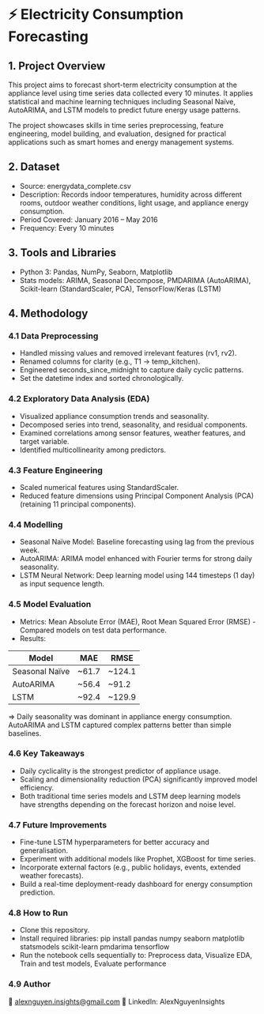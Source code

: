 # ⚡ Electricity Consumption Forecasting

## 1. Project Overview
This project aims to forecast short-term electricity consumption at the appliance level using time series data collected every 10 minutes. It applies statistical and machine learning techniques including Seasonal Naïve, AutoARIMA, and LSTM models to predict future energy usage patterns.

The project showcases skills in time series preprocessing, feature engineering, model building, and evaluation, designed for practical applications such as smart homes and energy management systems.


## 2. Dataset
* Source: energydata_complete.csv
* Description: Records indoor temperatures, humidity across different rooms, outdoor weather conditions, light usage, and appliance energy consumption.
* Period Covered: January 2016 – May 2016
* Frequency: Every 10 minutes


## 3. Tools and Libraries
* Python 3: Pandas, NumPy, Seaborn, Matplotlib
* Stats models: ARIMA, Seasonal Decompose, PMDARIMA (AutoARIMA), Scikit-learn (StandardScaler, PCA), TensorFlow/Keras (LSTM)


## 4. Methodology

### 4.1 Data Preprocessing
* Handled missing values and removed irrelevant features (rv1, rv2).
* Renamed columns for clarity (e.g., T1 → temp_kitchen).
* Engineered seconds_since_midnight to capture daily cyclic patterns.
* Set the datetime index and sorted chronologically.

### 4.2 Exploratory Data Analysis (EDA)
* Visualized appliance consumption trends and seasonality.
* Decomposed series into trend, seasonality, and residual components.
* Examined correlations among sensor features, weather features, and target variable.
* Identified multicollinearity among predictors.

### 4.3 Feature Engineering
* Scaled numerical features using StandardScaler.
* Reduced feature dimensions using Principal Component Analysis (PCA) (retaining 11 principal components).

### 4.4 Modelling
* Seasonal Naïve Model: Baseline forecasting using lag from the previous week.
* AutoARIMA: ARIMA model enhanced with Fourier terms for strong daily seasonality.
* LSTM Neural Network: Deep learning model using 144 timesteps (1 day) as input sequence length.

### 4.5 Model Evaluation
* Metrics: Mean Absolute Error (MAE), Root Mean Squared Error (RMSE) - Compared models on test data performance.
* Results:

| Model           | MAE                         | RMSE                        |
|-----------------|------------------------------|------------------------------|
| Seasonal Naïve  | ~61.7                        | ~124.1                      |
| AutoARIMA       | ~56.4                        | ~91.2                       |
| LSTM            | ~92.4                        | ~129.9                      |


=> Daily seasonality was dominant in appliance energy consumption. AutoARIMA and LSTM captured complex patterns better than simple baselines.


### 4.6 Key Takeaways
* Daily cyclicality is the strongest predictor of appliance usage.
* Scaling and dimensionality reduction (PCA) significantly improved model efficiency.
* Both traditional time series models and LSTM deep learning models have strengths depending on the forecast horizon and noise level.


### 4.7 Future Improvements
* Fine-tune LSTM hyperparameters for better accuracy and generalisation.
* Experiment with additional models like Prophet, XGBoost for time series.
* Incorporate external factors (e.g., public holidays, events, extended weather forecasts).
* Build a real-time deployment-ready dashboard for energy consumption prediction.


### 4.8 How to Run
* Clone this repository.
* Install required libraries: pip install pandas numpy seaborn matplotlib statsmodels scikit-learn pmdarima tensorflow
* Run the notebook cells sequentially to: Preprocess data, Visualize EDA, Train and test models, Evaluate performance


### 4.9 Author
📧 alexnguyen.insights@gmail.com
🔗 LinkedIn: AlexNguyenInsights
